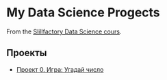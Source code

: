 # My Data Science Progects
From the [Slillfactory Data Science cours](https://skillfactory.ru/data-scientist).

## Проекты

* [Проект 0. Игра: Угадай число]()